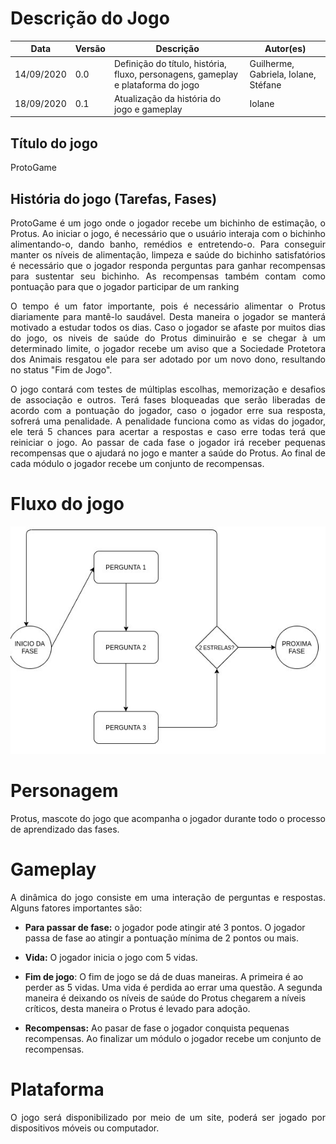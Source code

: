 # Descrição do Jogo

Data | Versão | Descrição | Autor(es)
----- | ------ | -------- | --------
14/09/2020 | 0.0 | Definição do título, história, fluxo, personagens, gameplay e plataforma do jogo  | Guilherme, Gabriela, Iolane, Stéfane
18/09/2020 | 0.1 | Atualização da história do jogo e gameplay | Iolane






## Título do jogo

ProtoGame

## História do jogo (Tarefas, Fases)

<p align="justify">ProtoGame é um jogo onde o jogador recebe um bichinho de estimação, o Protus. Ao iniciar o jogo, é necessário que o usuário interaja com o bichinho alimentando-o, dando banho, remédios e entretendo-o. Para conseguir manter os níveis de alimentação, limpeza e saúde do bichinho satisfatórios é necessário que o jogador responda perguntas para ganhar recompensas para sustentar seu bichinho. As recompensas também contam como pontuação para que o jogador participar de um ranking</p>

<p align="justify">O tempo é um fator importante, pois é necessário alimentar o Protus diariamente para mantê-lo saudável. Desta maneira o jogador se manterá motivado a estudar todos os dias. Caso o jogador se afaste por muitos dias do jogo, os niveis de saúde do Protus diminuirão e se chegar à um determinado limite, o jogador recebe um aviso que a Sociedade Protetora dos Animais resgatou ele para ser adotado por um novo dono, resultando no status "Fim de Jogo".</p>

<p align="justify">O jogo contará com testes de múltiplas escolhas, memorização e desafios de associação e outros. Terá fases bloqueadas que serão liberadas de acordo com a pontuação do jogador, caso o jogador erre sua resposta, sofrerá uma penalidade. A penalidade funciona como as vidas do jogador, ele terá 5 chances para acertar a respostas e caso erre todas terá que reiniciar o jogo. Ao passar de cada fase o jogador irá receber pequenas recompensas que o ajudará no jogo e manter a saúde do Protus. Ao final de cada módulo o jogador recebe um conjunto de recompensas.</p>

# Fluxo do jogo

![Fluxo](./img/fluxo-jogo.jpeg)

# Personagem

Protus, mascote do jogo que acompanha o jogador durante todo o processo de aprendizado das fases.

# Gameplay

<p align="justify">A dinâmica do jogo consiste em uma interação de perguntas e respostas. Alguns fatores importantes são:</p>
  
  - **Para passar de fase:** o jogador pode atingir até 3 pontos. O jogador passa de fase ao atingir a pontuação mínima de 2 pontos ou mais.
  
  - **Vida:** O jogador inicia o jogo com 5 vidas.
  
  - **Fim de jogo**: O fim de jogo se dá de duas maneiras. A primeira é ao perder as 5 vidas. Uma vida é perdida ao errar uma questão. A segunda maneira é deixando os níveis de saúde do Protus chegarem a níveis críticos, desta maneira o Protus é levado para adoção.
  
  - **Recompensas:** Ao pasar de fase o jogador conquista pequenas recompensas. Ao finalizar um módulo o jogador recebe um conjunto de recompensas.


# Plataforma

<p align="justify">O jogo será disponibilizado por meio de um site, poderá ser jogado por dispositivos móveis ou computador.</p>




